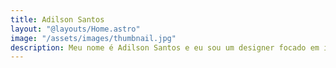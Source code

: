 ```yaml
---
title: Adilson Santos
layout: "@layouts/Home.astro"
image: "/assets/images/thumbnail.jpg"
description: Meu nome é Adilson Santos e eu sou um designer focado em identidades visuais, UI e UX.
---
```

